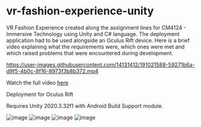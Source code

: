 # vr-fashion-experience-unity

VR Fashion Experience created along the assignment lines for CM4124 - Immersive Technology using Unity and C# language. The deployment application had to be used alongside an Oculus Rift device. Here is a brief video explaining what the requirements were, which ones were met and which raised problems that were encountered during development.

https://user-images.githubusercontent.com/14131412/191021588-59271b6a-d9f5-4b0c-8f16-8973f3b8b372.mp4

Watch the full video [here](https://youtu.be/8nQEpu8DOmk)

Deployment for Oculus Rift

Requires Unity 2020.3.32f1 with Android Build Support module.

![image](https://user-images.githubusercontent.com/14131412/191026316-218bea66-ad87-46eb-aa78-a01457a1dd0d.png)
![image](https://user-images.githubusercontent.com/14131412/191026246-6d8be890-5805-48a4-9b82-059c2c913bfc.png)
![image](https://user-images.githubusercontent.com/14131412/191026291-e8750a10-24e3-4440-aae8-d6150553e372.png)
![image](https://user-images.githubusercontent.com/14131412/191026266-a5748f0c-0c0e-4ef8-b0f9-0f14b40dc569.png)

